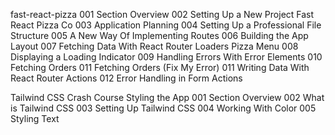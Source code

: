 fast-react-pizza
001 Section Overview
002 Setting Up a New Project Fast React Pizza Co
003 Application Planning
004 Setting Up a Professional File Structure
005 A New Way Of Implementing Routes
006 Building the App Layout
007 Fetching Data With React Router Loaders Pizza Menu
008 Displaying a Loading Indicator
009 Handling Errors With Error Elements
010 Fetching Orders
011 Fetching Orders (Fix My Error)
011 Writing Data With React Router Actions
012 Error Handling in Form Actions

Tailwind CSS Crash Course Styling the App
001 Section Overview
002 What is Tailwind CSS
003 Setting Up Tailwind CSS
004 Working With Color
005 Styling Text